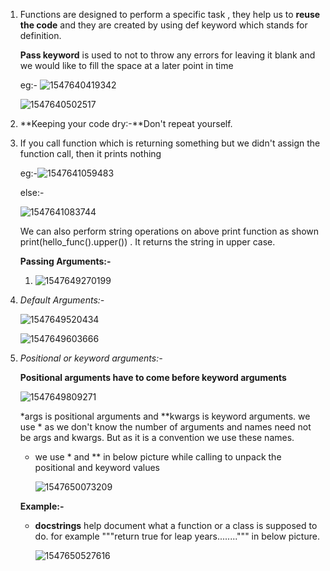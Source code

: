1. Functions are designed to perform a specific task , they help us to **reuse the code** and they are created by using def keyword which stands for definition. 

   **Pass keyword** is used to not to throw any errors for leaving it blank and we would like to fill the space at a later point in time

   eg:- ![1547640419342](https://github.com/adityakuppa26/Python-Notes/blob/lalith_notes/images/1547640419342.png)

   ![1547640502517](https://github.com/adityakuppa26/Python-Notes/blob/lalith_notes/images/1547640502517.png)

2. **Keeping your code dry:-**Don't repeat yourself.

3. If you call function which is returning something but we didn't assign the function call, then it prints nothing

   eg:-![1547641059483](https://github.com/adityakuppa26/Python-Notes/blob/lalith_notes/images/1547641059483.png)

   else:-

   ![1547641083744](https://github.com/adityakuppa26/Python-Notes/blob/lalith_notes/images/1547641083744.png)

   We can also perform string operations on above print function as shown print(hello_func().upper()) . It returns the string in upper case.

   **Passing Arguments:-**

   1. ![1547649270199](https://github.com/adityakuppa26/Python-Notes/blob/lalith_notes/images/1547649270199.png)

2. *Default Arguments:-*

   ![1547649520434](https://github.com/adityakuppa26/Python-Notes/blob/lalith_notes/images/1547649520434.png)

   

   ![1547649603666](https://github.com/adityakuppa26/Python-Notes/blob/lalith_notes/images/1547649603666.png)

3. *Positional or keyword arguments:-*

   **Positional arguments have to come before keyword arguments**

   ![1547649809271](https://github.com/adityakuppa26/Python-Notes/blob/lalith_notes/images/1547649809271.png)

   *args is positional arguments and **kwargs is keyword arguments. we use * as we don't know the number of arguments and names need not be args and kwargs. But as it is a convention we use these names. 

   - we use * and ** in below picture while calling to unpack the positional and keyword values

     ![1547650073209](https://github.com/adityakuppa26/Python-Notes/blob/lalith_notes/images/1547650073209.png)

   **Example:-**

   - **docstrings** help document what a function or a class is supposed to do. for example """return true for leap years........""" in below picture.

     ![1547650527616](https://github.com/adityakuppa26/Python-Notes/blob/lalith_notes/images/1547650527616.png) 
